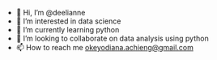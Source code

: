 - 👋 Hi, I’m @deelianne
- 👀 I’m interested in data science 
- 🌱 I’m currently learning python
- 💞️ I’m looking to collaborate on data analysis using python
- 📫 How to reach me okeyodiana.achieng@gmail.com

<!---
deelianne/deelianne is a ✨ special ✨ repository because its `README.md` (this file) appears on your GitHub profile.
You can click the Preview link to take a look at your changes.
--->
